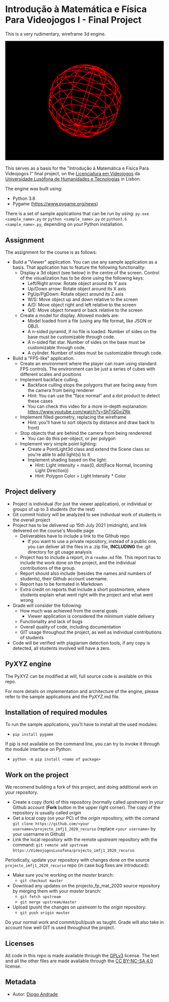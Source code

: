 # Introdução à Matemática e Física Para Videojogos I - Final Project

This is a very rudimentary, wireframe 3d engine.

![alt text](screenshots/sphere.png "Sample application")

This serves as a basis for the "Introdução à Matemática e Física Para Videojogos I" final project, on the [Licenciatura em Videojogos][lv] da
[Universidade Lusófona de Humanidades e Tecnologias][ULHT] in Lisbon.

The engine was built using:

* Python 3.8
* Pygame (https://www.pygame.org/news)

There is a set of sample applications that can be run by using:
`py.exe <sample_name>.py` or `python <sample_name>.py` or `python3.6 <sample_name>.py`, depending on your Python installation.

## Assignment

The assignment for the course is as follows:
* Build a "Viewer" application. You can use any sample application as a basis. That application has to feature the following functionality:
  * Display a 3d object (see below) in the centre of the screen. Control of the visualization has to be done using the following keys:
    * Left/Right arrow: Rotate object around its Y axis
    * Up/Down arrow: Rotate object around its X axis
    * PgUp/PgDown: Rotate object around its Z axis
    * W/S: Move object up and down relative to the screen
    * A/D: Move object right and left relative to the screen
    * Q/E: Move object forward or back relative to the screen
  * Create a model for display. Allowed models are:
    * Model loaded from a file (using any file format, like JSON or OBJ). 
    * A n-sided pyramid, if no file is loaded. Number of sides on the base must be customizable through code.
    * A n-sided flat star. Number of sides on the base must be customizable through code.
    * A cylinder. Number of sides must be customizable through code.
* Build a "FPS-like" application.
  - Create an environment where the player can roam using standard FPS controls. The environment can be just a series of cubes with different scales and positions
  - Implement backface culling.
    - Backface culling stops the polygons that are facing away from the camera from being renderer
    - Hint: You can use the "face normal" and a dot product to detect these cases
    - You can check this video for a more in-depth explanation: https://www.youtube.com/watch?v=ShTiQGxiZRk
  - Implement filled geometry, replacing the wireframe
    - Hint: you'll have to sort objects by distance and draw back to front)
  - Stop objects that are behind the camera from being renderered
    - You can do this per-object, or per polygon
  - Implement very simple point lighting:
    - Create a PointLight3d class and extend the Scene class so you're able to add light(s) to it
    - Implement shading based on the light:
      - Hint: Light intensity = max(0, dot(Face Normal, Incoming Light Direction))
      - Hint: Polygon Color = Light Intensity * Color

## Project delivery

* Project is individual (for just the viewer application), or individual or groups of up to 3 students (for the rest)
* Git commit history will be analyzed to see individual work of students in the overall project
* Project has to be delivered up 15th July 2021 (midnight), and link delivered on the course's Moodle page
  * Deliverables have to include a link to the Github repo
    * If you want to use a private repository, instead of a public one, you can deliver all the files in a .zip file, __**INCLUDING**__ the .git directory for git usage analysis 
  * Project has to include a report, in a `readme.md` file. This report has to include the work done on the project, and the individual contributions of the group.
  * Report should also include (besides the names and numbers of students), their Github account username.
  * Report has to be formated in Markdown
  * Extra credit on reports that include a short postmortem, where students explain what went right with the project and what went wrong
* Grade will consider the following:
  * How much was achieved from the overal goals
    * Viewer application is considered the minimum viable delivery
  * Functionality and lack of bugs
  * Overall quality of code, including documentation
  * GIT usage throughout the project, as well as individual contributions of students
* Code will be verified with plagiarism detection tools, if any copy is detected, all students involved will have a zero.

## PyXYZ engine

The PyXYZ can be modified at will, full source code is available on this repo.

For more details on implementation and architecture of the engine, please refer to the sample applications and the PyXYZ.md file.

## Installation of required modules

To run the sample applications, you'll have to install all the used modules:

* `pip install pygame`

If pip is not available on the command line, you can try to invoke it through the module interface on Python:

* `python -m pip install <name of package>`

## Work on the project

We recomend building a fork of this project, and doing additional work on your repository.

* Create a copy (fork) of this repository (normally called _upstream_) in your Github account (**Fork** button in the upper right corner). The copy of the repository is usually called _origin_
* Get a local copy (on your PC) of the _origin_ repository, with the comand `git clone https://github.com/<your username>/projecto_imfj1_2020_recurso` (replace `<your username>` by your username in Github)
* Link the local repository with the remote _upstream_ repository with the command: `git remote add upstream https://VideojogosLusofona/projecto_imfj1_2020_recurso`

Periodically, update your repository with changes done on the source `projecto_imfj1_2020_recurso` repo (in case bug fixes are introduced):

* Make sure you're working on the _master_ branch:
  * `git checkout master`
* Download any updates on the projecto_fp_mat_2020 source repository by merging them with your _master_ branch:
  * `git fetch upstream`
  * `git merge upstream/master`
* Upload (_push_) the changes on _upstream_ to the _origin_ repository:
  * `git push origin master`

Do your normal work and commit/pull/push as taught. Grade will also take in account how well GIT is used throughout the project.

## Licenses

All code in this repo is made available through the [GPLv3] license.
The text and all the other files are made available through the 
[CC BY-NC-SA 4.0] license.

## Metadata

* Autor: [Diogo Andrade][]

[Diogo Andrade]:https://github.com/DiogoDeAndrade
[GPLv3]:https://www.gnu.org/licenses/gpl-3.0.en.html
[CC BY-NC-SA 4.0]:https://creativecommons.org/licenses/by-nc-sa/4.0/
[Bfxr]:https://www.bfxr.net/
[ULHT]:https://www.ulusofona.pt/
[lv]:https://www.ulusofona.pt/licenciatura/videojogos
